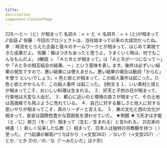 ```yaml
---
title:
description
component:ContentPage
---
```



228.～と～（と）が相まって
名詞Ａ：× ＋ と ＋ 名詞Ｂ：× ＋ (と)が相まって
♪会話 ♪
佐藤：今回のプロジェクトは、当社始まって以来の大成功だったね。
李 ：時流をとらえた企画と我々のチームワークとが相まって、はじめて実現できた成果だよ。 佐藤：僕はつきもあったと思うよ。うまくいく時は、何でもこんなもんだよ。
♯解説 ♭
「ＡとＢとが相まって」は「ＡとＢが一つになって～」や「ＡとＢの相互結合の結果、～」という意味を表し ます。後件は必ずいい結果の発生ですので、悪い結果には使えません。悪い結果の場合は動詞「からむ」を使う といいでしょう。× 色と欲とが相まって、この殺人事件は起こった。○ 色と欲とがからんで、この殺人事件 は起こった。
§例文 §
１．いい素材と技とが相まってこそ、おいしい料理は生まれる。
２．好天と子供の日が相まって、行楽地は大変な人出だ。
３．都心に近いのと環境の良さが相まって、その土地は高価格でも飛ぶように売れている。
４．自己に対する厳しさと他人に対する思いやりが相まってこそ、真のリーダーと言える。
５．東の文化と西の文化が相まって、長安は国際色豊かな雰囲気を漂わせていた。
★例題 ★
1)天才は才能（と／に）努力（を／が）相まって（生む／生まれる）と言われる。
2)古来の神道（ ）新しく伝来した仏教（ ）相まって、日本人は独特の宗教観を持つ（ ）至った。
(^^)前課の解答(^^)
1)ばかり（→文型362）／ないで（→文型257）／とか／とか
2)の／の／な（「～みたいだ」はナ形）
